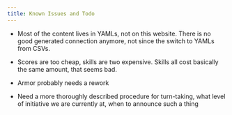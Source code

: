 ```yaml
---
title: Known Issues and Todo
---
```


- Most of the content lives in YAMLs, not on this website. There is no good generated connection anymore, not since the switch to YAMLs from CSVs.

- Scores are too cheap, skills are two expensive. Skills all cost basically the same amount, that seems bad.

- Armor probably needs a rework

- Need a more thoroughly described procedure for turn-taking, what level of initiative we are currently at, when to announce such a thing

